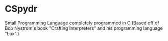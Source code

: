 # CSpydr
Small Programming Language completely programmed in C
(Based off of Bob Nystrom's book "Crafting Interpreters" and his programming language "Lox".)
